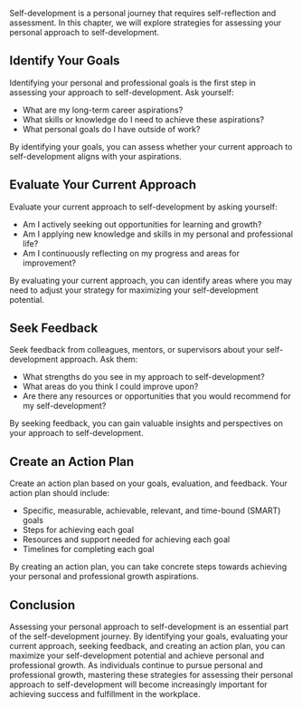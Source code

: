 
Self-development is a personal journey that requires self-reflection and assessment. In this chapter, we will explore strategies for assessing your personal approach to self-development.

Identify Your Goals
-------------------

Identifying your personal and professional goals is the first step in assessing your approach to self-development. Ask yourself:

* What are my long-term career aspirations?
* What skills or knowledge do I need to achieve these aspirations?
* What personal goals do I have outside of work?

By identifying your goals, you can assess whether your current approach to self-development aligns with your aspirations.

Evaluate Your Current Approach
------------------------------

Evaluate your current approach to self-development by asking yourself:

* Am I actively seeking out opportunities for learning and growth?
* Am I applying new knowledge and skills in my personal and professional life?
* Am I continuously reflecting on my progress and areas for improvement?

By evaluating your current approach, you can identify areas where you may need to adjust your strategy for maximizing your self-development potential.

Seek Feedback
-------------

Seek feedback from colleagues, mentors, or supervisors about your self-development approach. Ask them:

* What strengths do you see in my approach to self-development?
* What areas do you think I could improve upon?
* Are there any resources or opportunities that you would recommend for my self-development?

By seeking feedback, you can gain valuable insights and perspectives on your approach to self-development.

Create an Action Plan
---------------------

Create an action plan based on your goals, evaluation, and feedback. Your action plan should include:

* Specific, measurable, achievable, relevant, and time-bound (SMART) goals
* Steps for achieving each goal
* Resources and support needed for achieving each goal
* Timelines for completing each goal

By creating an action plan, you can take concrete steps towards achieving your personal and professional growth aspirations.

Conclusion
----------

Assessing your personal approach to self-development is an essential part of the self-development journey. By identifying your goals, evaluating your current approach, seeking feedback, and creating an action plan, you can maximize your self-development potential and achieve personal and professional growth. As individuals continue to pursue personal and professional growth, mastering these strategies for assessing their personal approach to self-development will become increasingly important for achieving success and fulfillment in the workplace.
